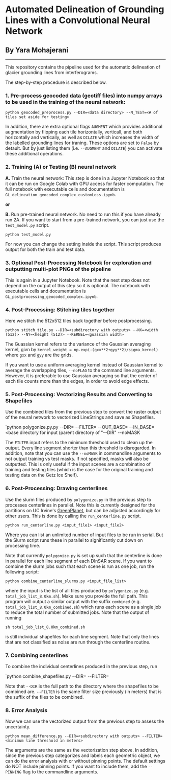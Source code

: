 
# Automated Delineation of Grounding Lines with a Convolutional Neural Network
## By Yara Mohajerani
---

This repository contains the pipeline used for the automatic delineation of glacier grounding lines from interferograms.

The step-by-step procedure is described below.

### 1. Pre-process geocoded data (geotiff files) into numpy arrays to be used in the training of the neural network:

`python geocoded_preprocess.py --DIR=<data directory> --N_TEST=<# of tiles set aside for testing>`

In addition, there are extra optional flags `AUGMENT` which provides additional augmentation by flipping each tile horizontally, verticall, and both horizontally and vertically, as well as `DILATE` which increases the width of the labelled grounding lines for traning. These options are set to `False` by detault. But by just listing them (i.e. `--AUGMENT` and `DILATE`) you can activate these additional operations.

### 2. Training (A) or Testing (B) neural network

**A.** Train the neural network:
This step is done in a Jupyter Notebook so that it can be run on Google Colab with GPU access for faster computation. The full notebook with executable cells and documentation is `GL_delineation_geocoded_complex_customLoss.ipynb`.

**or**

**B.** Run pre-trained neural network. No need to run this if you have already run 2A.
If you want to start from a pre-trained network, you can just use the `test_model.py` script. 

`python test_model.py`

For now you can change the setting inside the script. This script produces output for both the train and test data. 

### 3. Optional Post-Processing Notebook for exploration and outputting multi-plot PNGs of the pipeline
This is again in a Jupyter Notebook. Note that the next step does not depend on the output of this step so it is optional. The notebook with executable cells and documentation is `GL_postprocessing_geocoded_complex.ipynb`.

### 4. Post-Processing: Stitching tiles together
Here we stitch the 512x512 tiles back together before postprocessing.

`python stitch_tile.py --DIR=<subdirectory with outputs> --NX=<width (512)> --NY=<height (512)> --KERNEL=<guassian width>`

The Guassian kernel refers to the variance of the Gaussian averaging kernel, givn by `kernel_weight = np.exp(-(gxx**2+gyy**2)/sigma_kernel)` where `gxx` and `gyy` are the grids.

If you want to use a uniform averaging kernel instead of Gaussian kernel to average the overlapping tiles, `--noFLAG` to the command line arguments. However, it is preferable to use Gaussian averaging so that the center of each tile counts more than the edges, in order to avoid edge effects.

### 5. Post-Processing: Vectorizing Results and Converting to Shapefiles
Use the combined tiles from the previous step to convert the raster output of the neural network to vectorized LineStrings and save as Shapefiles.

`python polygonize.py.py --DIR=<subdirectory with outputs> --FILTER=<minimum line threshold in meters> --OUT_BASE=<base directory for slurm outputs> --IN_BASE=<base directory for input (parent directory of "--DIR" --noMASK

The `FILTER` input refers to the minimum threshold used to clean up the output. Every line segment shorter than this threshold is disregarded. In addition, note that you can use the `--noMASK` in commandline arguments to not output training vs test masks. If not specified, masks will also be outputted. This is only useful if the input scenes are a combinatino of training and testing tiles (which is the case for the original training and testing data on the Getz Ice Shelf).

### 6. Post-Processing: Drawing centerlines
Use the slurm files produced by `polygonize.py` in the previous step to processes centerlines in parallel. Note this is currently designed for the partitions on UC Irvine's [GreenPlanet](https://ps.uci.edu/greenplanet/Partitions-new-names), but can be adjusted accordingly for other users. This is done by calling the `run_centerline.py` script.

`python run_centerline.py <input_file1> <input_file2>`

Where you can list an unlimited number of input files to be run in serial. But the Slurm script runs these in parallel to significantly cut down on processing time.

Note that currently `polygonize.py` is set up such that the centerline is done in parallel for each line segment of each DInSAR scene. If you want to combine the slurm jobs such that each scene is run as one job, run the following script:

`python combine_centerline_slurms.py <input_file_list>`

where the input is the list of all files produced by `polygonize.py` (e.g. `total_job_list_8.0km.sh`). Make sure you provide the full path. This program will output a similar output with the suffix `combined` (e.g. `total_job_list_8.0km_combined.sh`) which runs each scene as a single job to reduce the total number of submitted jobs. Note that the output of running 

`sh total_job_list_8.0km_combined.sh`

is still individual shapefiles for each line segment. Note that only the lines that are not classified as noise are run through the centerline routine.

### 7. Combining centerlines
To combine the individual centerlines produced in the previous step, run

`python combine_shapefiles.py --DIR=<complete path to shapefile directory> --FILTER=<minimum line threshold in meters in exisiting files>

Note that `--DIR` is the full path to the directory where the shapefiles to be combined are. `--FILTER` is the same filter size previously (in meters) that is the suffix of the files to be combined.

### 8. Error Analysis
Now we can use the vectorized output from the previous step to assess the uncertainty. 

`python mean_difference.py --DIR=<subdirectory with outputs> --FILTER=<minimum line threshold in meters>`

The arguments are the same as the vectorization step above. In addition, since the previous step categorizes and labels each geometric object, we can do the error analysis with or without pinning points. The default settings do NOT include pinning points. If you want to include them, add the `--PINNING` flag to the commandline arguments.
